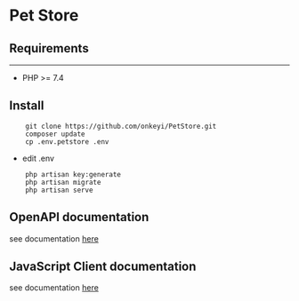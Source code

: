 # Pet Store


## Requirements
------------
 - PHP >= 7.4

## Install
```shell
    git clone https://github.com/onkeyi/PetStore.git
    composer update
    cp .env.petstore .env
```
 - edit .env
```shell
    php artisan key:generate
    php artisan migrate
    php artisan serve
```

## OpenAPI documentation
see documentation [here](https://github.com/onkeyi/PetStore/blob/developer/document/README.md)

## JavaScript Client documentation
see documentation [here](https://github.com/onkeyi/PetStore/blob/developer/client/pet_store_api/README.md)
